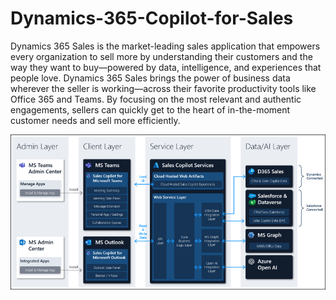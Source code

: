 # Dynamics-365-Copilot-for-Sales


Dynamics 365 Sales is the market-leading sales application that empowers every organization to sell more by understanding their customers and the way they want to buy—powered by data, intelligence, and experiences that people love. Dynamics 365 Sales brings the power of business data wherever the seller is working—across their favorite productivity tools like Office 365 and Teams. By focusing on the most relevant and authentic engagements, sellers can quickly get to the heart of in-the-moment customer needs and sell more efficiently.

  ![](./media/arch.png)
